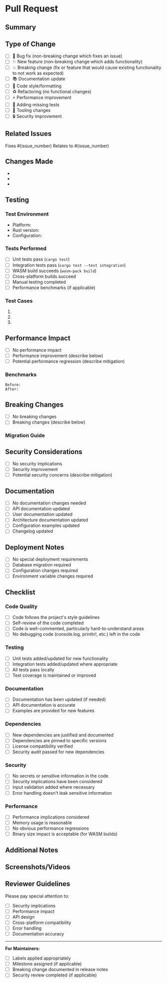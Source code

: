# Pull Request

## Summary

<!-- Provide a brief description of the changes in this PR -->

## Type of Change

<!-- Mark the relevant option with an "x" -->

- [ ] 🐛 Bug fix (non-breaking change which fixes an issue)
- [ ] ✨ New feature (non-breaking change which adds functionality)
- [ ] 💥 Breaking change (fix or feature that would cause existing functionality to not work as expected)
- [ ] 📚 Documentation update
- [ ] 🎨 Code style/formatting
- [ ] ♻️ Refactoring (no functional changes)
- [ ] ⚡ Performance improvement
- [ ] 🧪 Adding missing tests
- [ ] 🔧 Tooling changes
- [ ] 🔒 Security improvement

## Related Issues

<!-- Link to any related issues -->

Fixes #(issue_number)
Relates to #(issue_number)

## Changes Made

<!-- List the main changes made in this PR -->

- 
- 
- 

## Testing

<!-- Describe the tests you ran and how to reproduce them -->

### Test Environment

- Platform: <!-- e.g., Linux x86_64, Raspberry Pi, WASM -->
- Rust version: <!-- e.g., 1.75.0 -->
- Configuration: <!-- e.g., Default, Custom -->

### Tests Performed

- [ ] Unit tests pass (`cargo test`)
- [ ] Integration tests pass (`cargo test --test integration`)
- [ ] WASM build succeeds (`wasm-pack build`)
- [ ] Cross-platform builds succeed
- [ ] Manual testing completed
- [ ] Performance benchmarks (if applicable)

### Test Cases

<!-- Describe specific test cases for new functionality -->

1. 
2. 
3. 

## Performance Impact

<!-- If applicable, describe any performance implications -->

- [ ] No performance impact
- [ ] Performance improvement (describe below)
- [ ] Potential performance regression (describe mitigation)

### Benchmarks

<!-- Include benchmark results if applicable -->

```
Before: 
After: 
```

## Breaking Changes

<!-- If this is a breaking change, describe what breaks and the migration path -->

- [ ] No breaking changes
- [ ] Breaking changes (describe below)

### Migration Guide

<!-- For breaking changes, provide migration instructions -->

## Security Considerations

<!-- Describe any security implications -->

- [ ] No security implications
- [ ] Security improvement
- [ ] Potential security concerns (describe mitigation)

## Documentation

<!-- Mark what documentation changes are needed -->

- [ ] No documentation changes needed
- [ ] API documentation updated
- [ ] User documentation updated
- [ ] Architecture documentation updated
- [ ] Configuration examples updated
- [ ] Changelog updated

## Deployment Notes

<!-- Any special deployment considerations -->

- [ ] No special deployment requirements
- [ ] Database migration required
- [ ] Configuration changes required
- [ ] Environment variable changes required

## Checklist

<!-- Review this checklist before submitting -->

### Code Quality

- [ ] Code follows the project's style guidelines
- [ ] Self-review of the code completed
- [ ] Code is well-commented, particularly hard-to-understand areas
- [ ] No debugging code (console.log, println!, etc.) left in the code

### Testing

- [ ] Unit tests added/updated for new functionality
- [ ] Integration tests added/updated where appropriate
- [ ] All tests pass locally
- [ ] Test coverage is maintained or improved

### Documentation

- [ ] Documentation has been updated (if needed)
- [ ] API documentation is accurate
- [ ] Examples are provided for new features

### Dependencies

- [ ] New dependencies are justified and documented
- [ ] Dependencies are pinned to specific versions
- [ ] License compatibility verified
- [ ] Security audit passed for new dependencies

### Security

- [ ] No secrets or sensitive information in the code
- [ ] Security implications have been considered
- [ ] Input validation added where necessary
- [ ] Error handling doesn't leak sensitive information

### Performance

- [ ] Performance implications considered
- [ ] Memory usage is reasonable
- [ ] No obvious performance regressions
- [ ] Binary size impact is acceptable (for WASM builds)

## Additional Notes

<!-- Any additional information for reviewers -->

## Screenshots/Videos

<!-- If applicable, add screenshots or videos to help explain your changes -->

## Reviewer Guidelines

<!-- For reviewers, highlight specific areas that need attention -->

Please pay special attention to:

- [ ] Security implications
- [ ] Performance impact
- [ ] API design
- [ ] Cross-platform compatibility
- [ ] Error handling
- [ ] Documentation accuracy

---

**For Maintainers:**

- [ ] Labels applied appropriately
- [ ] Milestone assigned (if applicable)
- [ ] Breaking change documented in release notes
- [ ] Security review completed (if applicable)